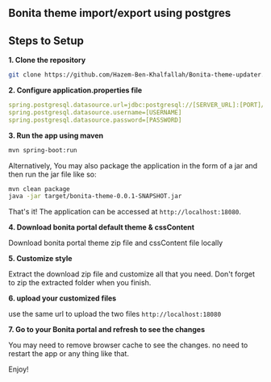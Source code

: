 ## Bonita theme import/export using postgres

## Steps to Setup

**1. Clone the repository** 

```bash
git clone https://github.com/Hazem-Ben-Khalfallah/Bonita-theme-updater.git
```

**2. Configure application.properties file**
```yaml
spring.postgresql.datasource.url=jdbc:postgresql://[SERVER_URL]:[PORT]/[BONITA_DB]
spring.postgresql.datasource.username=[USERNAME]
spring.postgresql.datasource.password=[PASSWORD]
```

**3. Run the app using maven**

```bash
mvn spring-boot:run
```
Alternatively, You may also package the application in the form of a jar and then run the jar file like so:

```bash
mvn clean package
java -jar target/bonita-theme-0.0.1-SNAPSHOT.jar
```


That's it! The application can be accessed at `http://localhost:18080`.

**4. Download bonita portal default theme & cssContent**

Download bonita portal theme zip file and cssContent file locally

**5. Customize style**

Extract the download zip file and customize all that you need. Don't forget to zip the extracted folder when you finish.

**6. upload your customized files**

use the same url to upload the two files `http://localhost:18080`

**7. Go to your Bonita portal and refresh to see the changes**

You may need to remove browser cache to see the changes. no need to restart the app or any thing like that.

Enjoy!
